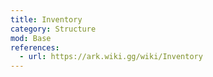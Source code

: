 ```yaml
---
title: Inventory
category: Structure
mod: Base
references:
  - url: https://ark.wiki.gg/wiki/Inventory
---
```

